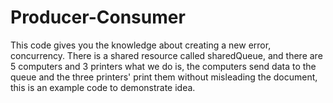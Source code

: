 # Producer-Consumer
This code gives you the knowledge about creating a new error, concurrency. There is a shared resource called sharedQueue, and there are 5 computers and 3 printers what we do is, the computers send data to the queue and the three printers' print them without misleading the document, this is an example code to demonstrate idea. 
